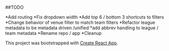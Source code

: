 ##TODO

*Add routing
*Fix dropdown width
*Add top 6 / bottom 3 shortcuts to filters
*Change behavior of venue filter to match team filters
*Refactor league metadata to be metadata driven /unified
*add abbrev handling to league / team metadata
*Rename repo / app
*Cleanup


This project was bootstrapped with [Create React App](https://github.com/facebookincubator/create-react-app).

